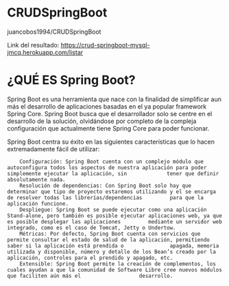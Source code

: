 # CRUDSpringBoot
juancobos1994/CRUDSpringBoot


Link del resultado:
https://crud-springboot-mysql-jmcq.herokuapp.com/listar


# ¿QUÉ ES Spring Boot?
Spring Boot es una herramienta que nace con la finalidad de simplificar aun más el desarrollo de aplicaciones basadas en el ya popular framework Spring Core. Spring Boot busca que el desarrollador solo se centre en el desarrollo de la solución, olvidándose por completo de la compleja configuración que actualmente tiene Spring Core para poder funcionar.

Spring Boot centra su éxito en las siguientes características que lo hacen extremadamente fácil de utilizar:

        Configuración: Spring Boot cuenta con un complejo módulo que autoconfigura todos los aspectos de nuestra aplicación para poder simplemente ejecutar la aplicación, sin             tener que definir absolutamente nada.
        Resolución de dependencias: Con Spring Boot solo hay que determinar que tipo de proyecto estaremos utilizando y el se encarga de resolver todas las librerías/dependencias         para que la aplicación funcione.
        Despliegue: Spring Boot se puede ejecutar como una aplicación Stand-alone, pero también es posible ejecutar aplicaciones web, ya que es posible desplegar las aplicaciones         mediante un servidor web integrado, como es el caso de Tomcat, Jetty o Undertow.
        Métricas: Por defecto, Spring Boot cuenta con servicios que permite consultar el estado de salud de la aplicación, permitiendo saber si la aplicación está prendida o               apagada, memoria utilizada y disponible, número y detalle de los Bean’s creado por la aplicación, controles para el prendido y apagado, etc.
        Extensible: Spring Boot permite la creación de complementos, los cuales ayudan a que la comunidad de Software Libre cree nuevos módulos que faciliten aún más el                   desarrollo.
